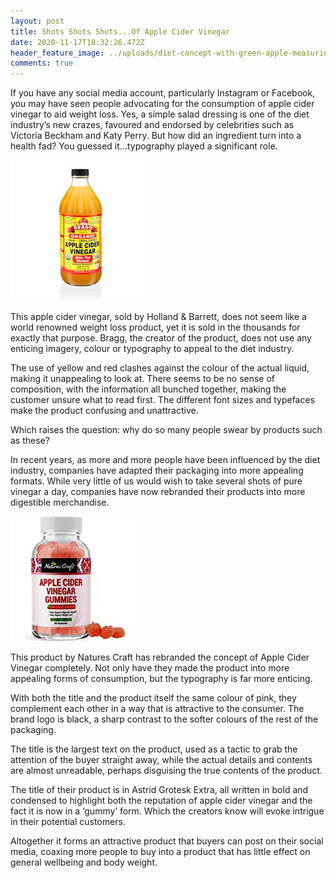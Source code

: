 ```yaml
---
layout: post
title: Shots Shots Shots...Of Apple Cider Vinegar
date: 2020-11-17T18:32:26.472Z
header_feature_image: ../uploads/diet-concept-with-green-apple-measuring-tape-line-pink-background_138070-33.jpg
comments: true
---
```

If you have any social media account, particularly Instagram or Facebook, you may have seen people advocating for the consumption of apple cider vinegar to aid weight loss. Yes, a simple salad dressing is one of the diet industry’s new crazes, favoured and endorsed by celebrities such as Victoria Beckham and Katy Perry. But how did an ingredient turn into a health fad? You guessed it...typography played a significant role.



![](../uploads/acv5.jpg)

This apple cider vinegar, sold by Holland & Barrett, does not seem like a world renowned weight loss product, yet it is sold in the thousands for exactly that purpose. Bragg, the creator of the product, does not use any enticing imagery, colour or typography to appeal to the diet industry. 

The use of yellow and red clashes against the colour of the actual liquid, making it unappealing to look at. There seems to be no sense of composition, with the information all bunched together, making the customer unsure what to read first. The different font sizes and typefaces make the product confusing and unattractive.

Which raises the question: why do so many people swear by products such as these?

In recent years, as more and more people have been influenced by the diet industry, companies have adapted their packaging into more appealing formats. While very little of us would wish to take several shots of pure vinegar a day, companies have now rebranded their products into more digestible merchandise.

![](../uploads/acv1.jpg)

This product by Natures Craft has rebranded the concept of Apple Cider Vinegar completely. Not only have they made the product into more appealing forms of consumption, but the typography is far more enticing. 

With both the title and the product itself the same colour of pink, they complement each other in a way that is attractive to the consumer. The brand logo is black, a sharp contrast to the softer colours of the rest of the packaging.

The title is the largest text on the product, used as a tactic to grab the attention of the buyer straight away, while the actual details and contents are almost unreadable, perhaps disguising the true contents of the product. 

The title of their product is in Astrid Grotesk Extra, all written in bold and condensed to highlight both the reputation of apple cider vinegar and the fact it is now in a ‘gummy’ form. Which the creators know will evoke intrigue in their potential customers.

Altogether it forms an attractive product that buyers can post on their social media, coaxing more people to buy into a product that has little effect on general wellbeing and body weight.